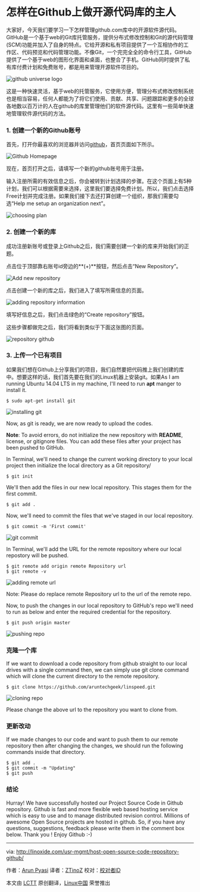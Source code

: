 怎样在Github上做开源代码库的主人
================================================================================
大家好，今天我们要学习一下怎样管理github.com库中的开源软件源代码。GitHub是一个基于web的Git库托管服务，提供分布式修改控制和Git的源代码管理(SCM)功能并加入了自身的特点。它给开源和私有项目提供了一个互相协作的工作区、代码预览和代码管理功能。不像Git，一个完完全全的命令行工具，GitHub提供了一个基于web的图形化界面和桌面，也整合了手机。GitHub同时提供了私有库付费计划和免费账号，都是用来管理开源软件项目的。

![github universe logo](http://blog.linoxide.com/wp-content/uploads/2015/03/github-universe.jpg)

这是一种快速灵活，基于web的托管服务，它使用方便，管理分布式修改控制系统也是相当容易，任何人都能为了将它们使用、贡献、共享、问题跟踪和更多的全球各地数以百万计的人在github的库里管理他们的软件源代码。这里有一些简单快速地管理软件源代码的方法。

### 1. 创建一个新的Github账号 ###

首先，打开你最喜欢的浏览器并访问[github][1]，首页页面如下所示。

![Github Homepage](http://blog.linoxide.com/wp-content/uploads/2015/03/github-homepage.png)

现在，首页打开之后，请填写一个新的github账号用于注册。

输入注册所需的有效信息之后，你会被转到计划选择的步骤。在这个页面上有5种计划，我们可以根据需要来选择，这里我们要选择免费计划。所以，我们点击选择Free计划并完成注册。如果我们接下去还打算创建一个组织，那我们需要勾选“Help me setup an organization next”。

![choosing plan](http://blog.linoxide.com/wp-content/uploads/2015/03/choosing-plan.png)

### 2. 创建一个新的库 ###

成功注册新账号或登录上Github之后，我们需要创建一个新的库来开始我们的正题。

点击位于顶部靠右账号id旁边的**(+)**按钮，然后点击“New Repository”。

![Add new repository](http://blog.linoxide.com/wp-content/uploads/2015/03/create-new-repository.png)

点击创建一个新的库之后，我们进入了填写所需信息的页面。

![adding repository information](http://blog.linoxide.com/wp-content/uploads/2015/03/adding-information-repository.png)

填写好信息之后，我们点击绿色的“Create repository”按钮。

这些步骤都做完之后，我们将看到类似于下面这张图的页面。

![repository github](http://blog.linoxide.com/wp-content/uploads/2015/03/repository-github.png)

### 3. 上传一个已有项目 ###

如果我们想在Github上分享我们的项目，我们自然要把代码推上我们创建的库中。想要这样的话，我们首先要在我们的Linux机器上安装git。如果As I am running Ubuntu 14.04 LTS in my machine, I'll need to run **apt** manger to install it.

    $ sudo apt-get install git

![installing git](http://blog.linoxide.com/wp-content/uploads/2015/03/install-git.png)

Now, as git is ready, we are now ready to upload the codes.

**Note**: To avoid errors, do not initialize the new repository with **README**, license, or gitignore files. You can add these files after your project has been pushed to GitHub.

In Terminal, we'll need to change the current working directory to your local project then initialize the local directory as a Git repository/

    $ git init

We'll then add the files in our new local repository. This stages them for the first commit.

    $ git add .

Now, we'll need to commit the files that we've staged in our local repository.

    $ git commit -m 'First commit'

![git commit](http://blog.linoxide.com/wp-content/uploads/2015/03/git-commit.png)

In Terminal, we'll add the URL for the remote repository where our local repostory will be pushed.

    $ git remote add origin remote Repository url
    $ git remote -v

![adding remote url](http://blog.linoxide.com/wp-content/uploads/2015/03/adding-remote-url.png)

Note: Please do replace remote Repository url to the url of the remote repo.

Now, to push the changes in our local repository to GitHub's repo we'll need to run as below and enter the required credential for the repository.

    $ git push origin master

![pushing repo](http://blog.linoxide.com/wp-content/uploads/2015/03/pushing-repo.png)

### 克隆一个库 ###

If we want to download a code repository from github straight to our local drives with a single command then, we can simply use git clone command which will clone the current directory to the remote repository.

    $ git clone https://github.com/aruntechgeek/linspeed.git

![cloning repo](http://blog.linoxide.com/wp-content/uploads/2015/03/cloning-repo.png)

Please change the above url to the repository you want to clone from.

### 更新改动 ###

If we made changes to our code and want to push them to our remote repository then after changing the changes, we should run the following commands inside that directory.

    $ git add .
    $ git commit -m "Updating"
    $ git push

### 结论 ###

Hurray! We have successfully hosted our Project Source Code in Github repository. Github is fast and more flexible web based hosting service which is easy to use and to manage distributed revision control. Millions of awesome Open Source projects are hosted in github. So, if you have any questions, suggestions, feedback please write them in the comment box below. Thank you ! Enjoy Github :-)

--------------------------------------------------------------------------------

via: http://linoxide.com/usr-mgmt/host-open-source-code-repository-github/

作者：[Arun Pyasi][a]
译者：[ZTinoZ](https://github.com/ZTinoZ)
校对：[校对者ID](https://github.com/校对者ID)

本文由 [LCTT](https://github.com/LCTT/TranslateProject) 原创翻译，[Linux中国](http://linux.cn/) 荣誉推出

[a]:http://linoxide.com/author/arunp/
[1]:http://github.com/
